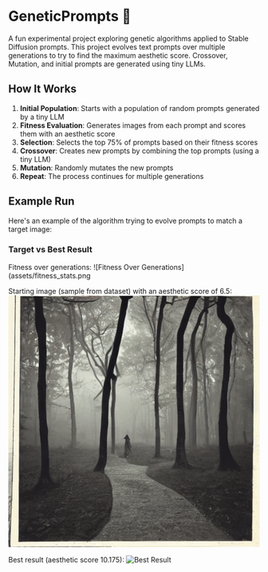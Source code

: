 # GeneticPrompts 🧬

A fun experimental project exploring genetic algorithms applied to Stable Diffusion prompts. 
This project evolves text prompts over multiple generations to try to find the maximum aesthetic score.
Crossover, Mutation, and initial prompts are generated using tiny LLMs.

## How It Works

1. **Initial Population**: Starts with a population of random prompts generated by a tiny LLM
2. **Fitness Evaluation**: Generates images from each prompt and scores them with an aesthetic score
3. **Selection**: Selects the top 75% of prompts based on their fitness scores
4. **Crossover**: Creates new prompts by combining the top prompts (using a tiny LLM)
5. **Mutation**: Randomly mutates the new prompts
6. **Repeat**: The process continues for multiple generations

## Example Run

Here's an example of the algorithm trying to evolve prompts to match a target image:

### Target vs Best Result
Fitness over generations:
![Fitness Over Generations](assets/fitness_stats.png

Starting image (sample from dataset) with an aesthetic score of 6.5:
![Starting Image](assets/average_generation.png)


Best result (aesthetic score 10.175):
![Best Result](assets/12_10.175.png)

